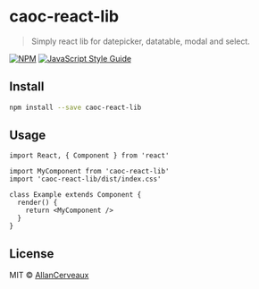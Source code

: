 # caoc-react-lib

> Simply react lib for datepicker, datatable, modal and select.

[![NPM](https://img.shields.io/npm/v/caoc-react-lib.svg)](https://www.npmjs.com/package/caoc-react-lib) [![JavaScript Style Guide](https://img.shields.io/badge/code_style-standard-brightgreen.svg)](https://standardjs.com)

## Install

```bash
npm install --save caoc-react-lib
```

## Usage

```tsx
import React, { Component } from 'react'

import MyComponent from 'caoc-react-lib'
import 'caoc-react-lib/dist/index.css'

class Example extends Component {
  render() {
    return <MyComponent />
  }
}
```

## License

MIT © [AllanCerveaux](https://github.com/AllanCerveaux)
